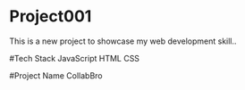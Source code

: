 # Project001
This is a new project to showcase my web development skill..

#Tech Stack
JavaScript HTML CSS

#Project Name
CollabBro